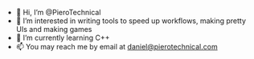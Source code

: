 - 👋 Hi, I’m @PieroTechnical
- 👀 I’m interested in writing tools to speed up workflows, making pretty UIs and making games
- 🌱 I’m currently learning C++
- 📫 You may reach me by email at daniel@pierotechnical.com
